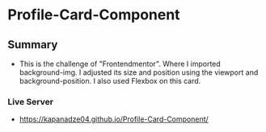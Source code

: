 # Profile-Card-Component

## Summary

- This is the challenge of "Frontendmentor". Where I imported background-img. I adjusted its size and position using the viewport and background-position. I also used Flexbox on this card.

### Live Server

- https://kapanadze04.github.io/Profile-Card-Component/

